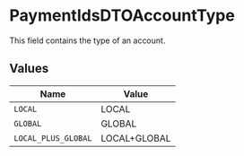 # PaymentIdsDTOAccountType

This field contains the type of an account.


## Values

| Name                | Value               |
| ------------------- | ------------------- |
| `LOCAL`             | LOCAL               |
| `GLOBAL`            | GLOBAL              |
| `LOCAL_PLUS_GLOBAL` | LOCAL+GLOBAL        |